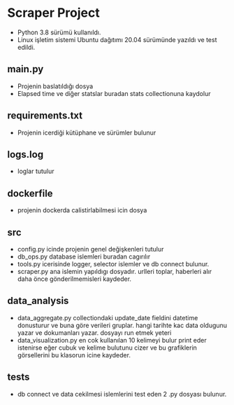 # Scraper Project

- Python 3.8 sürümü kullanıldı.
- Linux işletim sistemi Ubuntu dağıtımı 20.04 sürümünde yazıldı ve test edildi.

## main.py

- Projenin baslatıldığı dosya 
- Elapsed time ve diğer statslar buradan stats collectionuna kaydolur

## requirements.txt

- Projenin icerdiği kütüphane ve sürümler bulunur

## logs.log

- loglar tutulur

## dockerfile

- projenin dockerda calistirlabilmesi icin dosya

## src

- config.py icinde projenin genel değişkenleri tutulur
- db_ops.py database islemleri buradan cagırılır
- tools.py icerisinde logger, selector islemler ve db connect bulunur.
- scraper.py ana islemin yapıldıgı dosyadır. urlleri toplar, haberleri alır daha önce gönderilmemisleri kaydeder.

## data_analysis

- data_aggregate.py collectiondaki update_date fieldini datetime donusturur ve buna göre verileri gruplar. hangi tarihte kac data oldugunu yazar ve dokumanları yazar. dosyayı run etmek yeteri
- data_visualization.py en cok kullanılan 10 kelimeyi bulur print eder istenirse eğer cubuk ve kelime bulutunu cizer ve bu grafiklerin görsellerini bu klasorun icine kaydeder.

## tests

- db connect ve data cekilmesi islemlerini test eden 2 .py dosyası bulunur.

